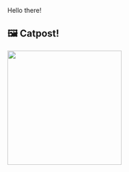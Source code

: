 Hello there!



## 🖼️ Catpost!

<sub>
    <img src="https://cdn2.thecatapi.com/images/1eb.jpg" height="256">
</sub>

